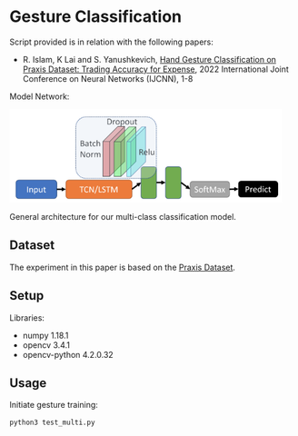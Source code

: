 # Gesture Classification

Script provided is in relation with the following papers:
- R. Islam, K Lai and S. Yanushkevich, [Hand Gesture Classification on Praxis Dataset: Trading Accuracy for Expense](https://ieeexplore.ieee.org/document/9892631), 2022 International Joint Conference on Neural Networks (IJCNN), 1-8

Model Network:

<img src="network.png" width="480"/>

General architecture for our multi-class classification model.
 
## Dataset
The experiment in this paper is based on the [Praxis Dataset](https://team.inria.fr/stars/en/praxis-dataset/).

## Setup
Libraries:
- numpy 1.18.1
- opencv 3.4.1
- opencv-python 4.2.0.32

## Usage
Initiate gesture training:
```
python3 test_multi.py
```
